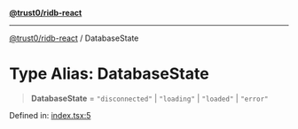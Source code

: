[**@trust0/ridb-react**](../README.md)

***

[@trust0/ridb-react](../README.md) / DatabaseState

# Type Alias: DatabaseState

> **DatabaseState** = `"disconnected"` \| `"loading"` \| `"loaded"` \| `"error"`

Defined in: [index.tsx:5](https://github.com/trust0-project/RIDB/blob/3acbe8c131d5e3c448607928fea7f7a9f9b602e4/packages/ridb-react/src/index.tsx#L5)
